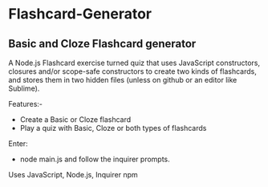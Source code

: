 # Flashcard-Generator
Basic and Cloze Flashcard generator
---------------------
A Node.js Flashcard exercise turned quiz that uses JavaScript constructors, closures and/or scope-safe constructors to create two kinds of flashcards, and stores them in two hidden files (unless on github or an editor like Sublime).

Features:-
- Create a Basic or Cloze flashcard
- Play a quiz with Basic, Cloze or both types of flashcards

Enter:
- node main.js
and follow the inquirer prompts.

Uses JavaScript, Node.js, Inquirer npm
